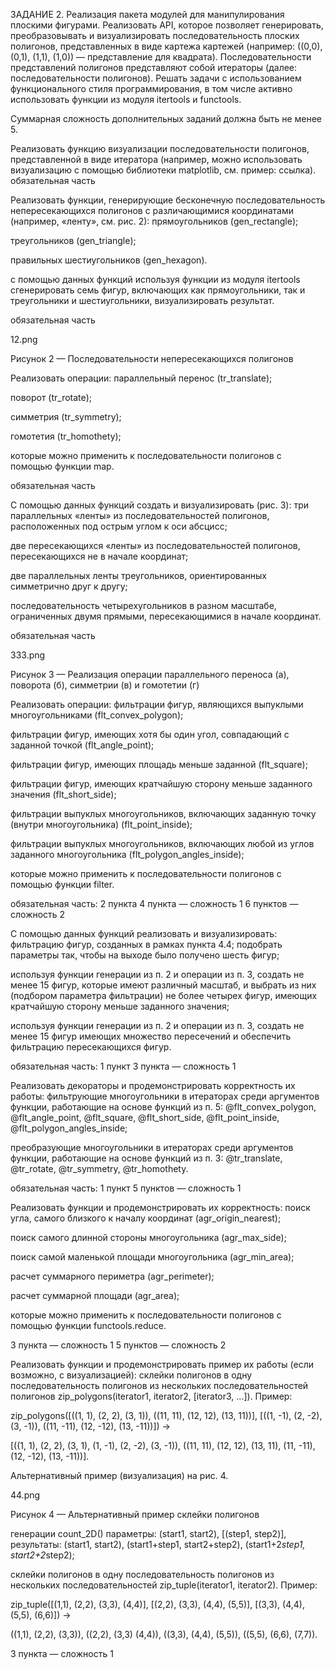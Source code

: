 ЗАДАНИЕ 2. Реализация пакета модулей для манипулирования плоскими фигурами.
Реализовать API, которое позволяет генерировать, преобразовывать и визуализировать последовательность плоских полигонов, представленных в виде картежа картежей (например: ((0,0), (0,1), (1,1), (1,0)) — представление для квадрата). Последовательности представлений полигонов представляют собой итераторы (далее: последовательности полигонов). Решать задачи с использованием функционального стиля программирования, в том числе активно использовать функции из модуля itertools и functools.

Суммарная сложность дополнительных заданий должна быть не менее 5.

Реализовать функцию визуализации последовательности полигонов, представленной в виде итератора (например, можно использовать визуализацию с помощью библиотеки matplotlib, см. пример: ссылка).
обязательная часть

Реализовать функции, генерирующие бесконечную последовательность непересекающихся полигонов с различающимися координатами (например, «ленту», см. рис. 2):
прямоугольников (gen_rectangle);

треугольников (gen_triangle);

правильных шестиугольников (gen_hexagon).

с помощью данных функций используя функции из модуля itertools сгенерировать семь фигур, включающих как прямоугольники, так и треугольники и шестиугольники, визуализировать результат.

обязательная часть

12.png

Рисунок 2 — Последовательности непересекающихся полигонов

Реализовать операции:
параллельный перенос (tr_translate);

поворот (tr_rotate);

симметрия (tr_symmetry);

гомотетия (tr_homothety);

которые можно применить к последовательности полигонов с помощью функции map.

обязательная часть

С помощью данных функций создать и визуализировать (рис. 3):
три параллельных «ленты» из последовательностей полигонов, расположенных под острым углом к оси абсцисс;

две пересекающихся «ленты» из последовательностей полигонов, пересекающихся не в начале координат;

две параллельных ленты треугольников, ориентированных симметрично друг к другу;

последовательность четырехугольников в разном масштабе, ограниченных двумя прямыми, пересекающимися в начале координат.

обязательная часть

333.png

Рисунок 3 — Реализация операции параллельного переноса (а), поворота (б), симметрии (в) и гомотетии (г)

Реализовать операции:
фильтрации фигур, являющихся выпуклыми многоугольниками (flt_convex_polygon);

фильтрации фигур, имеющих хотя бы один угол, совпадающий с заданной точкой (flt_angle_point);

фильтрации фигур, имеющих площадь меньше заданной (flt_square);

фильтрации фигур, имеющих кратчайшую сторону меньше заданного значения (flt_short_side);

фильтрации выпуклых многоугольников, включающих заданную точку (внутри многоугольника) (flt_point_inside);

фильтрации выпуклых многоугольников, включающих любой из углов заданного многоугольника (flt_polygon_angles_inside);

которые можно применить к последовательности полигонов с помощью функции filter.

обязательная часть: 2 пункта
4 пункта — сложность 1
6 пунктов — сложность 2

С помощью данных функций реализовать и визуализировать:
фильтрацию фигур, созданных в рамках пункта 4.4; подобрать параметры так, чтобы на выходе было получено шесть фигур;

используя функции генерации из п. 2 и операции из п. 3, создать не менее 15 фигур, которые имеют различный масштаб, и выбрать из них (подбором параметра фильтрации) не более четырех фигур, имеющих кратчайшую сторону меньше заданного значения;

используя функции генерации из п. 2 и операции из п. 3, создать не менее 15 фигур имеющих множество пересечений и обеспечить фильтрацию пересекающихся фигур.

обязательная часть: 1 пункт
3 пункта — сложность 1

Реализовать декораторы и продемонстрировать корректность их работы:
фильтрующие многоугольники в итераторах среди аргументов функции, работающие на основе функций из п. 5: @flt_convex_polygon, @flt_angle_point, @flt_square, @flt_short_side, @flt_point_inside, @flt_polygon_angles_inside;

преобразующие многоугольники в итераторах среди аргументов функции, работающие на основе функций из п. 3: @tr_translate, @tr_rotate, @tr_symmetry, @tr_homothety.

обязательная часть: 1 пункт
5 пунктов — сложность 1

Реализовать функции и продемонстрировать их корректность:
поиск угла, самого близкого к началу координат (agr_origin_nearest);

поиск самого длинной стороны многоугольника (agr_max_side);

поиск самой маленькой площади многоугольника (agr_min_area);

расчет суммарного периметра (agr_perimeter);

расчет суммарной площади (agr_area);

которые можно применить к последовательности полигонов с помощью функции functools.reduce.

3 пункта — сложность 1
5 пунктов — сложность 2

Реализовать функции и продемонстрировать пример их работы (если возможно, с визуализацией):
склейки полигонов в одну последовательность полигонов из нескольких последовательностей полигонов zip_polygons(iterator1, iterator2, [iterator3, ...]). Пример:

zip_polygons([((1, 1), (2, 2), (3, 1)), ((11, 11), (12, 12), (13, 11))], [((1, -1), (2, -2), (3, -1)), ((11, -11), (12, -12), (13, -11))]) →

[((1, 1), (2, 2), (3, 1), (1, -1), (2, -2), (3, -1)), ((11, 11), (12, 12), (13, 11), (11, -11), (12, -12), (13, -11))].

Альтернативный пример (визуализация) на рис. 4.

44.png

Рисунок 4 — Альтернативный пример склейки полигонов

генерации count_2D() параметры: (start1, start2), [(step1, step2)], результаты: (start1, start2), (start1+step1, start2+step2), (start1+2*step1, start2+2*step2);

склейки полигонов в одну последовательность полигонов из нескольких последовательностей zip_tuple(iterator1, iterator2). Пример:

zip_tuple([(1,1), (2,2), (3,3), (4,4)], [(2,2), (3,3), (4,4), (5,5)], [(3,3), (4,4), (5,5), (6,6)]) →

((1,1), (2,2), (3,3)), ((2,2), (3,3) (4,4)), ((3,3), (4,4), (5,5)), ((5,5), (6,6), (7,7)).

3 пункта — сложность 1

